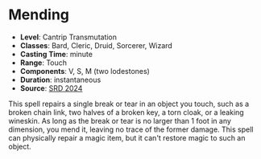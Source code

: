 # Mending

- **Level**: Cantrip Transmutation
- **Classes**: Bard, Cleric, Druid, Sorcerer, Wizard
- **Casting Time**: minute
- **Range**: Touch
- **Components**: V, S, M (two lodestones)
- **Duration**: instantaneous
- **Source**: [SRD 2024](../../../srds/SRD_2024.pdf)

This spell repairs a single break or tear in an object you touch, such as a broken chain link, two halves of a broken key, a torn cloak, or a leaking wineskin. As long as the break or tear is no larger than 1 foot in any dimension, you mend it, leaving no trace of the former damage. This spell can physically repair a magic item, but it can't restore magic to such an object.

